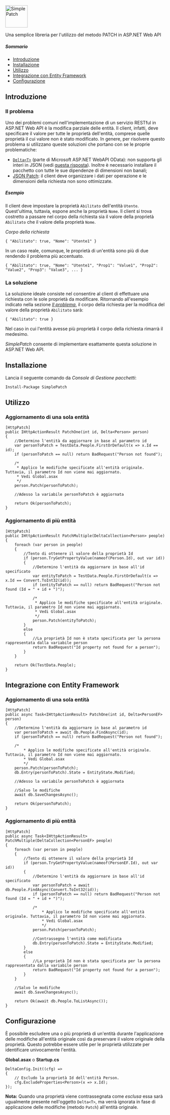 <img src="http://raw.github.com/OmarMuscatello/SimplePatch/master/simplepatch.png" height="70" alt="SimplePatch">

Una semplice libreria per l'utilizzo del metodo PATCH in ASP.NET Web API

##### Sommario
- [Introduzione](#introduzione)
- [Installazione](#installazione)
- [Utilizzo](#utilizzo)
- [Integrazione con Entity Framework](#integrazione-con-entity-framework)
- [Configurazione](#configurazione)

## Introduzione

### Il problema
Uno dei problemi comuni nell'implementazione di un servizio RESTful in ASP.NET Web API è la modifica parziale delle entità. Il client, infatti, deve specificare il valore per tutte le proprietà dell'entità, comprese quelle proprietà il cui valore non è stato modificato. In genere, per risolvere questo problema si utilizzano queste soluzioni che portano con se le proprie problematiche:
- [`Delta<T>`](https://msdn.microsoft.com/en-us/library/jj890572(v=vs.118).aspx) (parte di Microsoft ASP.NET WebAPI OData): non supporta gli interi in JSON (vedi [questa risposta](https://stackoverflow.com/a/14734273/7772490)). Inoltre è necessario installare il pacchetto con tutte le sue dipendenze di dimensioni non banali;
- [JSON Patch](http://jsonpatch.com/): il client deve organizzare i dati per operazione e le dimensioni della richiesta non sono ottimizzate.

##### Esempio
Il client deve impostare la proprietà `Abilitato` dell'entità `Utente`. Quest'ultima, tuttavia, espone anche la proprietà `Nome`. Il client si trova costretto a passare nel corpo della richiesta sia il valore della proprietà `Abilitato` che il valore della proprietà `Nome`.

*Corpo della richiesta*
```   
{ "Abilitato": true, "Nome": "Utente1" }
```

In un caso reale, comunque, le proprietà di un'entità sono più di due rendendo il problema più accentuato.
```   
{ "Abilitato": true, "Nome": "Utente1", "Prop1": "Value1", "Prop2": "Value2", "Prop3": "Value3", ... }
```

### La soluzione
La soluzione ideale consiste nel consentire al client di effettuare una richiesta con le sole proprietà da modificare.
Ritornando all'esempio indicato nella sezione *[Il problema](#il-problema)*, il corpo della richiesta per la modifica del valore della proprietà `Abilitato` sarà:
```   
{ "Abilitato": true }
```
Nel caso in cui l'entità avesse più proprietà il corpo della richiesta rimarrà il medesimo.

*SimplePatch* consente di implementare esattamente questa soluzione in ASP.NET Web API.

## Installazione
Lancia il seguente comando da *Console di Gestione pacchetti*:
```
Install-Package SimplePatch
```

## Utilizzo
### Aggiornamento di una sola entità
    [HttpPatch]
    public IHttpActionResult PatchOne(int id, Delta<Person> person)
    {
        //Determino l'entità da aggiornare in base al parametro id
        var personToPatch = TestData.People.FirstOrDefault(x => x.Id == id);
        if (personToPatch == null) return BadRequest("Person not found");

        /*
         * Applico le modifiche specificate all'entità originale. Tuttavia, il parametro Id non viene mai aggiornato.
         * Vedi Global.asax
         */
        person.Patch(personToPatch);

        //Adesso la variabile personToPatch è aggiornata

        return Ok(personToPatch);
    }
### Aggiornamento di più entità  
    [HttpPatch]
    public IHttpActionResult PatchMultiple(DeltaCollection<Person> people)
    {
        foreach (var person in people)
        {
            //Tento di ottenere il valore della proprietà Id
            if (person.TryGetPropertyValue(nameof(Person.Id), out var id))
            {
                //Determino l'entità da aggiornare in base all'id specificato
                var entityToPatch = TestData.People.FirstOrDefault(x => x.Id == Convert.ToInt32(id));
                if (entityToPatch == null) return BadRequest("Person not found (Id = " + id + ")");

                /*
                 * Applico le modifiche specificate all'entità originale. Tuttavia, il parametro Id non viene mai aggiornato.
                 * Vedi Global.asax
                 */
                person.Patch(entityToPatch);
            }
            else
            {
                //La proprietà Id non è stata specificata per la persona rappresentata dalla variabile person
                return BadRequest("Id property not found for a person");
            }
        }

        return Ok(TestData.People);
    }

## Integrazione con Entity Framework
### Aggiornamento di una sola entità
```
[HttpPatch]
public async Task<IHttpActionResult> PatchOne(int id, Delta<PersonEF> person)
{
    //Determino l'entità da aggiornare in base al parametro id
    var personToPatch = await db.People.FindAsync(id);
    if (personToPatch == null) return BadRequest("Person not found");

    /*
        * Applico le modifiche specificate all'entità originale. Tuttavia, il parametro Id non viene mai aggiornato.
        * Vedi Global.asax
        */
    person.Patch(personToPatch);
    db.Entry(personToPatch).State = EntityState.Modified;

    //Adesso la variabile personToPatch è aggiornata

    //Salvo le modifiche
    await db.SaveChangesAsync();

    return Ok(personToPatch);
}
```

### Aggiornamento di più entità
```
[HttpPatch]
public async Task<IHttpActionResult> PatchMultiple(DeltaCollection<PersonEF> people)
{
    foreach (var person in people)
    {
        //Tento di ottenere il valore della proprietà Id
        if (person.TryGetPropertyValue(nameof(PersonEF.Id), out var id))
        {
            //Determino l'entità da aggiornare in base all'id specificato
            var personToPatch = await db.People.FindAsync(Convert.ToInt32(id));
            if (personToPatch == null) return BadRequest("Person not found (Id = " + id + ")");

            /*
                * Applico le modifiche specificate all'entità originale. Tuttavia, il parametro Id non viene mai aggiornato.
                * Vedi Global.asax
                */
            person.Patch(personToPatch);

            //Contrassegno l'entità come modificata
            db.Entry(personToPatch).State = EntityState.Modified;
        }
        else
        {
            //La proprietà Id non è stata specificata per la persona rappresentata dalla variabile person
            return BadRequest("Id property not found for a person");
        }
    }

    //Salvo le modifiche
    await db.SaveChangesAsync();

    return Ok(await db.People.ToListAsync());
}
```

## Configurazione
È possibile escludere una o più proprietà di un'entità durante l'applicazione delle modifiche all'entità originale così da preservare il valore originale della proprietà. Questo potrebbe essere utile per le proprietà utilizzate per identificare univocamente l'entità.

**Global.asax** o **Startup.cs**
```
DeltaConfig.Init((cfg) =>
{
    // Escludo la proprietà Id dell'entità Person.
    cfg.ExcludeProperties<Person>(x => x.Id);
});
```

**Nota:** Quando una proprietà viene contrassegnata come *esclusa* essa sarà ugualmente presente nell'oggetto `Delta<T>`, ma verrà ignorata in fase di applicazione delle modifiche (metodo `Patch`) all'entità originale.
